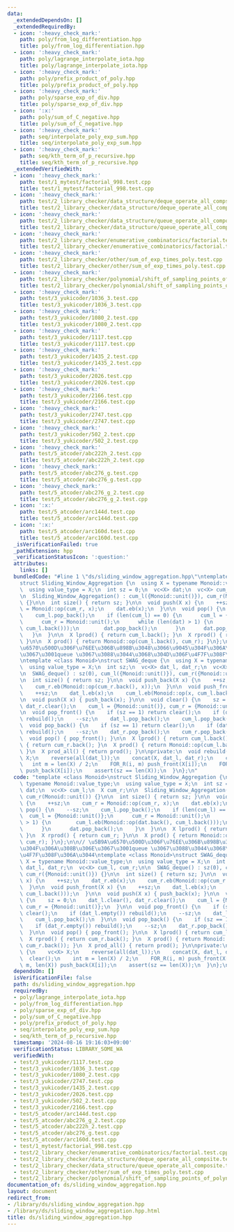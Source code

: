 ```yaml
---
data:
  _extendedDependsOn: []
  _extendedRequiredBy:
  - icon: ':heavy_check_mark:'
    path: poly/from_log_differentiation.hpp
    title: poly/from_log_differentiation.hpp
  - icon: ':heavy_check_mark:'
    path: poly/lagrange_interpolate_iota.hpp
    title: poly/lagrange_interpolate_iota.hpp
  - icon: ':heavy_check_mark:'
    path: poly/prefix_product_of_poly.hpp
    title: poly/prefix_product_of_poly.hpp
  - icon: ':heavy_check_mark:'
    path: poly/sparse_exp_of_div.hpp
    title: poly/sparse_exp_of_div.hpp
  - icon: ':x:'
    path: poly/sum_of_C_negative.hpp
    title: poly/sum_of_C_negative.hpp
  - icon: ':heavy_check_mark:'
    path: seq/interpolate_poly_exp_sum.hpp
    title: seq/interpolate_poly_exp_sum.hpp
  - icon: ':heavy_check_mark:'
    path: seq/kth_term_of_p_recursive.hpp
    title: seq/kth_term_of_p_recursive.hpp
  _extendedVerifiedWith:
  - icon: ':heavy_check_mark:'
    path: test/1_mytest/factorial_998.test.cpp
    title: test/1_mytest/factorial_998.test.cpp
  - icon: ':heavy_check_mark:'
    path: test/2_library_checker/data_structure/deque_operate_all_compsite.test.cpp
    title: test/2_library_checker/data_structure/deque_operate_all_compsite.test.cpp
  - icon: ':heavy_check_mark:'
    path: test/2_library_checker/data_structure/queue_operate_all_composite.test.cpp
    title: test/2_library_checker/data_structure/queue_operate_all_composite.test.cpp
  - icon: ':heavy_check_mark:'
    path: test/2_library_checker/enumerative_combinatorics/factorial.test.cpp
    title: test/2_library_checker/enumerative_combinatorics/factorial.test.cpp
  - icon: ':heavy_check_mark:'
    path: test/2_library_checker/other/sum_of_exp_times_poly.test.cpp
    title: test/2_library_checker/other/sum_of_exp_times_poly.test.cpp
  - icon: ':heavy_check_mark:'
    path: test/2_library_checker/polynomial/shift_of_sampling_points_of_polynomial.test.cpp
    title: test/2_library_checker/polynomial/shift_of_sampling_points_of_polynomial.test.cpp
  - icon: ':heavy_check_mark:'
    path: test/3_yukicoder/1036_3.test.cpp
    title: test/3_yukicoder/1036_3.test.cpp
  - icon: ':heavy_check_mark:'
    path: test/3_yukicoder/1080_2.test.cpp
    title: test/3_yukicoder/1080_2.test.cpp
  - icon: ':heavy_check_mark:'
    path: test/3_yukicoder/1117.test.cpp
    title: test/3_yukicoder/1117.test.cpp
  - icon: ':heavy_check_mark:'
    path: test/3_yukicoder/1435_2.test.cpp
    title: test/3_yukicoder/1435_2.test.cpp
  - icon: ':heavy_check_mark:'
    path: test/3_yukicoder/2026.test.cpp
    title: test/3_yukicoder/2026.test.cpp
  - icon: ':heavy_check_mark:'
    path: test/3_yukicoder/2166.test.cpp
    title: test/3_yukicoder/2166.test.cpp
  - icon: ':heavy_check_mark:'
    path: test/3_yukicoder/2747.test.cpp
    title: test/3_yukicoder/2747.test.cpp
  - icon: ':heavy_check_mark:'
    path: test/3_yukicoder/502_2.test.cpp
    title: test/3_yukicoder/502_2.test.cpp
  - icon: ':heavy_check_mark:'
    path: test/5_atcoder/abc222h_2.test.cpp
    title: test/5_atcoder/abc222h_2.test.cpp
  - icon: ':heavy_check_mark:'
    path: test/5_atcoder/abc276_g.test.cpp
    title: test/5_atcoder/abc276_g.test.cpp
  - icon: ':heavy_check_mark:'
    path: test/5_atcoder/abc276_g_2.test.cpp
    title: test/5_atcoder/abc276_g_2.test.cpp
  - icon: ':x:'
    path: test/5_atcoder/arc144d.test.cpp
    title: test/5_atcoder/arc144d.test.cpp
  - icon: ':x:'
    path: test/5_atcoder/arc160d.test.cpp
    title: test/5_atcoder/arc160d.test.cpp
  _isVerificationFailed: true
  _pathExtension: hpp
  _verificationStatusIcon: ':question:'
  attributes:
    links: []
  bundledCode: "#line 1 \"ds/sliding_window_aggregation.hpp\"\ntemplate <class Monoid>\n\
    struct Sliding_Window_Aggregation {\n  using X = typename Monoid::value_type;\n\
    \  using value_type = X;\n  int sz = 0;\n  vc<X> dat;\n  vc<X> cum_l;\n  X cum_r;\n\
    \n  Sliding_Window_Aggregation() : cum_l({Monoid::unit()}), cum_r(Monoid::unit())\
    \ {}\n\n  int size() { return sz; }\n\n  void push(X x) {\n    ++sz;\n    cum_r\
    \ = Monoid::op(cum_r, x);\n    dat.eb(x);\n  }\n\n  void pop() {\n    --sz;\n\
    \    cum_l.pop_back();\n    if (len(cum_l) == 0) {\n      cum_l = {Monoid::unit()};\n\
    \      cum_r = Monoid::unit();\n      while (len(dat) > 1) {\n        cum_l.eb(Monoid::op(dat.back(),\
    \ cum_l.back()));\n        dat.pop_back();\n      }\n      dat.pop_back();\n \
    \   }\n  }\n\n  X lprod() { return cum_l.back(); }\n  X rprod() { return cum_r;\
    \ }\n\n  X prod() { return Monoid::op(cum_l.back(), cum_r); }\n};\n\n// \u5B9A\
    \u6570\u500D\u306F\u76EE\u306B\u898B\u3048\u3066\u9045\u304F\u306A\u308B\u306E\
    \u3067\u3001queue \u3067\u3088\u3044\u3068\u304D\u306F\u4F7F\u308F\u306A\u3044\
    \ntemplate <class Monoid>\nstruct SWAG_deque {\n  using X = typename Monoid::value_type;\n\
    \  using value_type = X;\n  int sz;\n  vc<X> dat_l, dat_r;\n  vc<X> cum_l, cum_r;\n\
    \n  SWAG_deque() : sz(0), cum_l({Monoid::unit()}), cum_r({Monoid::unit()}) {}\n\
    \n  int size() { return sz; }\n\n  void push_back(X x) {\n    ++sz;\n    dat_r.eb(x);\n\
    \    cum_r.eb(Monoid::op(cum_r.back(), x));\n  }\n\n  void push_front(X x) {\n\
    \    ++sz;\n    dat_l.eb(x);\n    cum_l.eb(Monoid::op(x, cum_l.back()));\n  }\n\
    \n  void push(X x) { push_back(x); }\n\n  void clear() {\n    sz = 0;\n    dat_l.clear(),\
    \ dat_r.clear();\n    cum_l = {Monoid::unit()}, cum_r = {Monoid::unit()};\n  }\n\
    \n  void pop_front() {\n    if (sz == 1) return clear();\n    if (dat_l.empty())\
    \ rebuild();\n    --sz;\n    dat_l.pop_back();\n    cum_l.pop_back();\n  }\n\n\
    \  void pop_back() {\n    if (sz == 1) return clear();\n    if (dat_r.empty())\
    \ rebuild();\n    --sz;\n    dat_r.pop_back();\n    cum_r.pop_back();\n  }\n\n\
    \  void pop() { pop_front(); }\n\n  X lprod() { return cum_l.back(); }\n  X rprod()\
    \ { return cum_r.back(); }\n  X prod() { return Monoid::op(cum_l.back(), cum_r.back());\
    \ }\n  X prod_all() { return prod(); }\n\nprivate:\n  void rebuild() {\n    vc<X>\
    \ X;\n    reverse(all(dat_l));\n    concat(X, dat_l, dat_r);\n    clear();\n \
    \   int m = len(X) / 2;\n    FOR_R(i, m) push_front(X[i]);\n    FOR(i, m, len(X))\
    \ push_back(X[i]);\n    assert(sz == len(X));\n  }\n};\n"
  code: "template <class Monoid>\nstruct Sliding_Window_Aggregation {\n  using X =\
    \ typename Monoid::value_type;\n  using value_type = X;\n  int sz = 0;\n  vc<X>\
    \ dat;\n  vc<X> cum_l;\n  X cum_r;\n\n  Sliding_Window_Aggregation() : cum_l({Monoid::unit()}),\
    \ cum_r(Monoid::unit()) {}\n\n  int size() { return sz; }\n\n  void push(X x)\
    \ {\n    ++sz;\n    cum_r = Monoid::op(cum_r, x);\n    dat.eb(x);\n  }\n\n  void\
    \ pop() {\n    --sz;\n    cum_l.pop_back();\n    if (len(cum_l) == 0) {\n    \
    \  cum_l = {Monoid::unit()};\n      cum_r = Monoid::unit();\n      while (len(dat)\
    \ > 1) {\n        cum_l.eb(Monoid::op(dat.back(), cum_l.back()));\n        dat.pop_back();\n\
    \      }\n      dat.pop_back();\n    }\n  }\n\n  X lprod() { return cum_l.back();\
    \ }\n  X rprod() { return cum_r; }\n\n  X prod() { return Monoid::op(cum_l.back(),\
    \ cum_r); }\n};\n\n// \u5B9A\u6570\u500D\u306F\u76EE\u306B\u898B\u3048\u3066\u9045\
    \u304F\u306A\u308B\u306E\u3067\u3001queue \u3067\u3088\u3044\u3068\u304D\u306F\
    \u4F7F\u308F\u306A\u3044\ntemplate <class Monoid>\nstruct SWAG_deque {\n  using\
    \ X = typename Monoid::value_type;\n  using value_type = X;\n  int sz;\n  vc<X>\
    \ dat_l, dat_r;\n  vc<X> cum_l, cum_r;\n\n  SWAG_deque() : sz(0), cum_l({Monoid::unit()}),\
    \ cum_r({Monoid::unit()}) {}\n\n  int size() { return sz; }\n\n  void push_back(X\
    \ x) {\n    ++sz;\n    dat_r.eb(x);\n    cum_r.eb(Monoid::op(cum_r.back(), x));\n\
    \  }\n\n  void push_front(X x) {\n    ++sz;\n    dat_l.eb(x);\n    cum_l.eb(Monoid::op(x,\
    \ cum_l.back()));\n  }\n\n  void push(X x) { push_back(x); }\n\n  void clear()\
    \ {\n    sz = 0;\n    dat_l.clear(), dat_r.clear();\n    cum_l = {Monoid::unit()},\
    \ cum_r = {Monoid::unit()};\n  }\n\n  void pop_front() {\n    if (sz == 1) return\
    \ clear();\n    if (dat_l.empty()) rebuild();\n    --sz;\n    dat_l.pop_back();\n\
    \    cum_l.pop_back();\n  }\n\n  void pop_back() {\n    if (sz == 1) return clear();\n\
    \    if (dat_r.empty()) rebuild();\n    --sz;\n    dat_r.pop_back();\n    cum_r.pop_back();\n\
    \  }\n\n  void pop() { pop_front(); }\n\n  X lprod() { return cum_l.back(); }\n\
    \  X rprod() { return cum_r.back(); }\n  X prod() { return Monoid::op(cum_l.back(),\
    \ cum_r.back()); }\n  X prod_all() { return prod(); }\n\nprivate:\n  void rebuild()\
    \ {\n    vc<X> X;\n    reverse(all(dat_l));\n    concat(X, dat_l, dat_r);\n  \
    \  clear();\n    int m = len(X) / 2;\n    FOR_R(i, m) push_front(X[i]);\n    FOR(i,\
    \ m, len(X)) push_back(X[i]);\n    assert(sz == len(X));\n  }\n};\n"
  dependsOn: []
  isVerificationFile: false
  path: ds/sliding_window_aggregation.hpp
  requiredBy:
  - poly/lagrange_interpolate_iota.hpp
  - poly/from_log_differentiation.hpp
  - poly/sparse_exp_of_div.hpp
  - poly/sum_of_C_negative.hpp
  - poly/prefix_product_of_poly.hpp
  - seq/interpolate_poly_exp_sum.hpp
  - seq/kth_term_of_p_recursive.hpp
  timestamp: '2024-08-16 19:16:03+09:00'
  verificationStatus: LIBRARY_SOME_WA
  verifiedWith:
  - test/3_yukicoder/1117.test.cpp
  - test/3_yukicoder/1036_3.test.cpp
  - test/3_yukicoder/1080_2.test.cpp
  - test/3_yukicoder/2747.test.cpp
  - test/3_yukicoder/1435_2.test.cpp
  - test/3_yukicoder/2026.test.cpp
  - test/3_yukicoder/502_2.test.cpp
  - test/3_yukicoder/2166.test.cpp
  - test/5_atcoder/arc144d.test.cpp
  - test/5_atcoder/abc276_g_2.test.cpp
  - test/5_atcoder/abc222h_2.test.cpp
  - test/5_atcoder/abc276_g.test.cpp
  - test/5_atcoder/arc160d.test.cpp
  - test/1_mytest/factorial_998.test.cpp
  - test/2_library_checker/enumerative_combinatorics/factorial.test.cpp
  - test/2_library_checker/data_structure/deque_operate_all_compsite.test.cpp
  - test/2_library_checker/data_structure/queue_operate_all_composite.test.cpp
  - test/2_library_checker/other/sum_of_exp_times_poly.test.cpp
  - test/2_library_checker/polynomial/shift_of_sampling_points_of_polynomial.test.cpp
documentation_of: ds/sliding_window_aggregation.hpp
layout: document
redirect_from:
- /library/ds/sliding_window_aggregation.hpp
- /library/ds/sliding_window_aggregation.hpp.html
title: ds/sliding_window_aggregation.hpp
---
```

